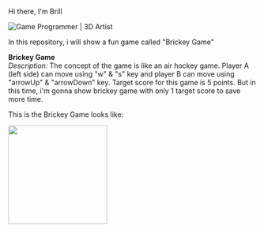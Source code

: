 Hi there, I'm Brill

![Game Programmer | 3D Artist ](https://github.com/brillbray/brillbray/assets/127038837/3fae6562-d220-4a88-806d-417840522684)

In this repository, i  will show a fun game called "Brickey Game" 

**Brickey Game**
<br>
_Description:_
The concept of the game is like an air hockey game. Player A (left side) can move using "w" & "s" key and player B can move using "arrowUp" & "arrowDown" key. Target score for this game is 5 points. But in this time, i'm gonna show brickey game with only 1 target score to save more time.

This is the Brickey Game looks like:

<img style="width: 200px" src="https://github.com/brillbray/Brickey-Game/assets/127038837/72ad6fb2-9c71-4903-9578-cb0fbfacedf6">


